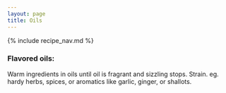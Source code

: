 ```yaml
---
layout: page
title: Oils
---
```

{% include recipe_nav.md %}

### Flavored oils:
Warm ingredients in oils until oil is fragrant and sizzling stops. Strain.
eg. hardy herbs, spices, or aromatics like garlic, ginger, or shallots.

